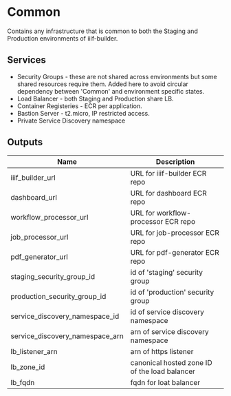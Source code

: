 # Common

Contains any infrastructure that is common to both the Staging and Production environments of iiif-builder.

## Services

- Security Groups - these are not shared across environments but some shared resources require them. Added here to avoid circular dependency between 'Common' and environment specific states.
- Load Balancer - both Staging and Production share LB.
- Container Registeries - ECR per application.
- Bastion Server - t2.micro, IP restricted access.
- Private Service Discovery namespace

## Outputs

| Name                            | Description                                   |
|---------------------------------|-----------------------------------------------|
| iiif_builder_url                | URL for iiif-builder ECR repo                 |
| dashboard_url                   | URL for dashboard ECR repo                    |
| workflow_processor_url          | URL for workflow-processor ECR repo           |
| job_processor_url               | URL for job-processor ECR repo                |
| pdf_generator_url               | URL for pdf-generator ECR repo                |
| staging_security_group_id       | id of 'staging' security group                |
| production_security_group_id    | id of 'production' security group             |
| service_discovery_namespace_id  | id of service discovery namespace             |
| service_discovery_namespace_arn | arn of service discovery namespace            |
| lb_listener_arn                 | arn of https listener                         |
| lb_zone_id                      | canonical hosted zone ID of the load balancer |
| lb_fqdn                         | fqdn for loat balancer                        |